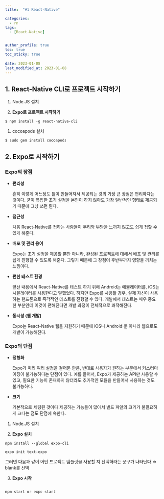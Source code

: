 ```yaml
---
title:  "#1 React-Native"

categories:
  - rn
tags:
  - [React-Native]


author_profile: true
toc: true
toc_sticky: true
 
date: 2023-01-08
last_modified_at: 2023-01-08
---
```


## 1. **React-Native CLI로 프로젝트 시작하기**

1. Node.JS 설치

1. **Expo로 프로젝트 시작하기**

```tsx
$ npm install -g react-native-cli
```

1. cocoapods 설치

```tsx
$ sudo gem install cocoapods
```

## 2. Expo로 시작하기

### Expo의 장점

- **편리성**
    
    흔히 이렇게 어느정도 틀이 만들어져서 제공되는 것의 가장 큰 장점은 편리하다는 것이다. 굳이 복잡한 초기 설정을 본인이 하지 않아도 가장 일반적인 형태로 제공되기 때문에 그냥 쓰면 된다.
    
- **접근성**
    
    처음 React-Native를 접하는 사람들이 무리와 부담을 느끼지 않고도 쉽게 접할 수 있게 해준다.
    
- **배포 및 관리 용이**
    
    Expo는 초기 설정을 제공할 뿐만 아니라, 완성된 프로젝트에 대해서 배포 및 관리를 쉽게 진행할 수 있도록 해준다. 그렇기 때문에 그 장점이 후반부까지 영향을 끼치는 느낌이다.
    
- **편한 테스트 환경**
    
    앞선 내용에서 React-Native를 테스트 하기 위해 Android는 에뮬레이터를, iOS는 시뮬레이터를 사용한다고 말했었다. 하지만 Expo를 사용할 경우, 실제 자신이 사용하는 핸드폰으로 즉각적인 테스트를 진행할 수 있다. 개발에서 테스트는 매우 중요한 부분인데 이것이 편해진다면 개발 과정이 전체적으로 쾌적해진다.
    
- **동시성 (웹 개발)**
    
    Expo는 React-Native 웹을 지원하기 때문에 iOS나 Android 뿐 아니라 웹으로도 개발이 가능해진다.
    

### Expo의 단점

- **정형화**
    
    Expo가 미리 여러 설정을 걸어둔 만큼, 반대로 사용자가 원하는 부분에서 커스터마이징이 불가능하다는 단점이 있다. 예를 들어서, Expo가 제공하는 API만 사용할 수 있고, 필요한 기능이 존재하지 않더라도 추가적인 모듈을 만들어서 사용하는 것도 불가능하다.
    
- **크기**
    
    기본적으로 세팅된 것이다 제공하는 기능들이 많아서 빌드 파일의 크기가 불필요하게 크다는 점도 단점에 속한다.
    

1. Node.JS 설치

2. **Expo 설치**

```tsx
npm install --global expo-cli
```

```tsx
expo init text-expo
```

그러면 다음과 같이 어떤 프로젝트 템플릿을 사용할 지 선택하라는 문구가 나타난다 ⇒ blank를 선택

3. **Expo 시작**
```tsx

npm start or expo start
```